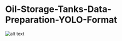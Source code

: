 # Oil-Storage-Tanks-Data-Preparation-YOLO-Format
![alt text](https://github.com/[shah0nawaz]/[Oil-Storage-Tanks-Data-Preparation-YOLO-Format]/blob/[branch]/Oil-Storage-Tanks-Data-Preparation-YOLO-Format/plots/1cdf51ee-e753-437f-b22f-7fcd7e9e2bfe.jpg.jpg?raw=true)

